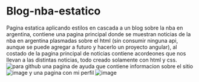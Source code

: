 # Blog-nba-estatico
Pagina estatica aplicando estilos en cascada a un blog sobre la nba en argentina, contiene una pagina principal donde se muestran noticias de la nba en argentina plasmadas sobre el html
(sin consumir ninguna api, aunque se puede agregar a futuro y hacerlo un proyecto angular), al costado de la pagina principal de noticias contiene acordeones que nos llevan a las distintas noticias, todo creado solamente con html y css.
![para github](https://user-images.githubusercontent.com/80925718/186692631-628c84e3-e5f0-4422-91c3-3e8acf392a17.png)
una pagina de ayuda que contiene informacion sobre el sitio
![image](https://user-images.githubusercontent.com/80925718/186692719-fb97500d-31dc-45d1-9309-a92f9b2c14a9.png)
y una pagina con mi perfil 
![image](https://user-images.githubusercontent.com/80925718/211068295-79256fcf-136e-463e-a559-60c734e6e0c7.png)

